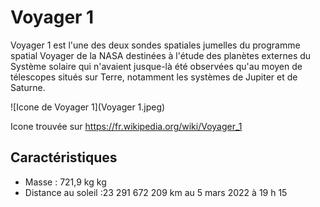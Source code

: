 # Voyager 1

Voyager 1 est l'une des deux sondes spatiales jumelles du programme spatial Voyager de la NASA destinées à l'étude des planètes externes du Système solaire qui n'avaient jusque-là été observées qu'au moyen de télescopes situés sur Terre, notamment les systèmes de Jupiter et de Saturne. 

![Icone de Voyager 1](Voyager 1.jpeg)

Icone  trouvée sur https://fr.wikipedia.org/wiki/Voyager_1

## Caractéristiques

- Masse : 721,9 kg kg
- Distance au soleil :23 291 672 209 km au 5 mars 2022 à 19 h 15
